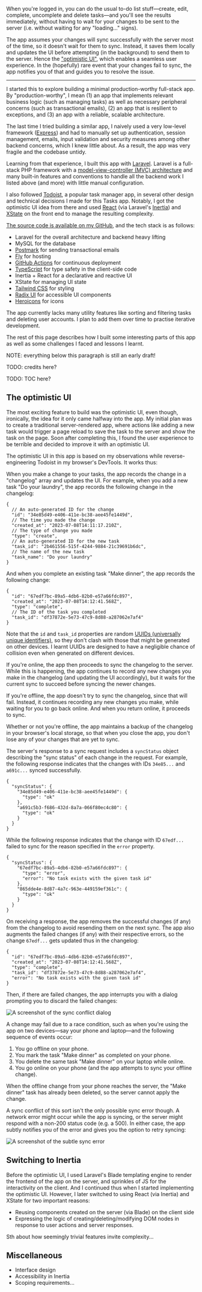 When you're logged in, you can do the usual to-do list stuff—create, edit, complete, uncomplete and delete tasks—and you'll see the results immediately, without having to wait for your changes to be sent to the server (i.e. without waiting for any "loading..." signs).

The app assumes your changes will sync successfully with the server most of the time, so it doesn't wait for them to sync. Instead, it saves them locally and updates the UI before attempting (in the background) to send them to the server. Hence the ["optimistic UI"](https://www.smashingmagazine.com/2016/11/true-lies-of-optimistic-user-interfaces/), which enables a seamless user experience. In the (hopefully) rare event that your changes fail to sync, the app notifies you of that and guides you to resolve the issue.

---

I started this to explore building a minimal production-worthy full-stack app. By "production-worthy", I mean (1) an app that implements relevant business logic (such as managing tasks) as well as necessary peripheral concerns (such as transactional emails), (2) an app that is resilient to exceptions, and (3) an app with a reliable, scalable architecture.

The last time I tried building a similar app, I naively used a very low-level framework ([Express](https://expressjs.com/)) and had to manually set up authentication, session management, emails, input validation and security measures among other backend concerns, which I knew little about. As a result, the app was very fragile and the codebase untidy.

Learning from that experience, I built this app with [Laravel](http://laravel.com/). Laravel is a full-stack PHP framework with a [model-view-controller (MVC) architecture](https://en.wikipedia.org/wiki/Model%E2%80%93view%E2%80%93controller) and many built-in features and conventions to handle all the backend work I listed above (and more) with little manual configuration.

I also followed [Todoist](https://todoist.com/), a popular task manager app, in several other design and technical decisions I made for this Tasks app. Notably, I got the optimistic UI idea from there and used [React](http://react.dev/) (via Laravel's [Inertia](https://inertiajs.com/)) and [XState](https://xstate.js.org/docs/) on the front end to manage the resulting complexity.

[The source code is available on my GitHub](https://github.com/mubaraqwahab/tasks), and the tech stack is as follows:

- Laravel for the overall architecture and backend heavy lifting
- MySQL for the database
- [Postmark](http://postmarkapp.com/) for sending transactional emails
- [Fly](https://fly.io) for hosting
- [GitHub Actions](https://github.com/features/actions) for continuous deployment
- [TypeScript](https://www.typescriptlang.org/) for type safety in the client-side code
- Inertia + React for a declarative and reactive UI
- XState for managing UI state
- [Tailwind CSS](https://tailwindcss.com/) for styling
- [Radix UI](https://www.radix-ui.com/) for accessible UI components
- [Heroicons](https://heroicons.com/) for icons

The app currently lacks many utility features like sorting and filtering tasks and deleting user accounts. I plan to add them over time to practise iterative development.

The rest of this page describes how I built some interesting parts of this app as well as some challenges I faced and lessons I learnt.

NOTE: everything below this paragraph is still an early draft!

TODO: credits here?

TODO: TOC here?

<!-- TODO: heading IDs -->

## The optimistic UI

The most exciting feature to build was the optimistic UI, even though, ironically, the idea for it only came halfway into the app. My initial plan was to create a traditional server-rendered app, where actions like adding a new task would trigger a page reload to save the task to the server and show the task on the page. Soon after completing this, I found the user experience to be terrible and decided to improve it with an optimistic UI.

The optimistic UI in this app is based on my observations while reverse-engineering Todoist in my browser's DevTools. It works thus:

When you make a change to your tasks, the app records the change in a "changelog" array and updates the UI. For example, when you add a new task "Do your laundry", the app records the following change in the changelog:

```jsonc
{
  // An auto-generated ID for the change
  "id": "34e85d49-e406-411e-bc38-aee45fe1449d",
  // The time you made the change
  "created_at": "2023-07-08T14:11:17.210Z",
  // The type of change you made
  "type": "create",
  // An auto-generated ID for the new task
  "task_id": "2b461556-515f-4244-9884-21c39691b6dc",
  // The name of the new task
  "task_name": "Do your laundry"
}
```

And when you complete an existing task "Make dinner", the app records the following change:

```jsonc
{
  "id": "67edf7bc-89a5-4db6-82b0-e57a66fdc897",
  "created_at": "2023-07-08T14:12:41.568Z",
  "type": "complete",
  // The ID of the task you completed
  "task_id": "df37872e-5e73-47c9-8d88-a287062e7af4"
}
```

Note that the `id` and `task_id` properties are random [UUIDs (universally unique identifiers)](https://en.wikipedia.org/wiki/Universally_unique_identifier), so they don't clash with those that might be generated on other devices. I learnt UUIDs are designed to have a negligible chance of collision even when generated on different devices.

If you're online, the app then proceeds to sync the changelog to the server. While this is happening, the app continues to record any new changes you make in the changelog (and updating the UI accordingly), but it waits for the current sync to succeed before syncing the newer changes.

If you're offline, the app doesn't try to sync the changelog, since that will fail. Instead, it continues recording any new changes you make, while waiting for you to go back online. And when you return online, it proceeds to sync.

Whether or not you're offline, the app maintains a backup of the changelog in your browser's local storage, so that when you close the app, you don't lose any of your changes that are yet to sync.

The server's response to a sync request includes a `syncStatus` object describing the "sync status" of each change in the request. For example, the following response indicates that the changes with IDs `34e85...` and `a691c...` synced successfully.

```jsonc
{
  "syncStatus": {
    "34e85d49-e406-411e-bc38-aee45fe1449d": {
      "type": "ok"
    },
    "a691c5b3-f686-432d-8a7a-066f80ec4c80": {
      "type": "ok"
    }
  }
}
```

While the following response indicates that the change with ID `67edf...` failed to sync for the reason specified in the `error` property.

```jsonc
{
  "syncStatus": {
    "67edf7bc-89a5-4db6-82b0-e57a66fdc897": {
      "type": "error",
      "error": "No task exists with the given task id"
    },
    "865dde4e-8d87-4a7c-963e-449159ef361c": {
      "type": "ok"
    }
  }
}
```

On receiving a response, the app removes the successful changes (if any) from the changelog to avoid resending them on the next sync. The app also augments the failed changes (if any) with their respective errors, so the change `67edf...` gets updated thus in the changelog:

```jsonc
{
  "id": "67edf7bc-89a5-4db6-82b0-e57a66fdc897",
  "created_at": "2023-07-08T14:12:41.568Z",
  "type": "complete",
  "task_id": "df37872e-5e73-47c9-8d88-a287062e7af4",
  "error": "No task exists with the given task id"
}
```

Then, if there are failed changes, the app interrupts you with a dialog prompting you to discard the failed changes:

![A screenshot of the sync conflict dialog](img)

A change may fail due to a race condition, such as when you're using the app on two devices&mdash;say your phone and laptop&mdash;and the following sequence of events occur:

1. You go offline on your phone.
2. You mark the task "Make dinner" as completed on your phone.
3. You delete the same task "Make dinner" on your laptop while online.
4. You go online on your phone (and the app attempts to sync your offline change).

When the offline change from your phone reaches the server, the "Make dinner" task has already been deleted, so the server cannot apply the change.

A sync conflict of this sort isn't the only possible sync error though. A network error might occur while the app is syncing, or the server might respond with a non-200 status code (e.g. a 500). In either case, the app subtly notifies you of the error and gives you the option to retry syncing:

![A screenshot of the subtle sync error](img)

## Switching to Inertia

Before the optimistic UI, I used Laravel's Blade templating engine to render the frontend of the app on the server, and sprinkles of JS for the interactivity on the client. And I continued thus when I started implementing the optimistic UI. However, I later switched to using React (via Inertia) and XState for two important reasons:

- Reusing components created on the server (via Blade) on the client side
- Expressing the logic of creating/deleting/modifying DOM nodes in response to user actions and server responses.

Sth about how seemingly trivial features invite complexity...

## Miscellaneous

- Interface design
- Accessibility in Inertia
- Scoping requirements...
